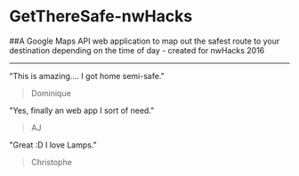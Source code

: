 # GetThereSafe-nwHacks
##A Google Maps API web application to map out the safest route to your destination depending on the time of day - created for nwHacks 2016


--------

"This is amazing.... I got home semi-safe."
> Dominique

"Yes, finally an web app I sort of need."
> AJ

"Great :D I love Lamps."
> Christophe

